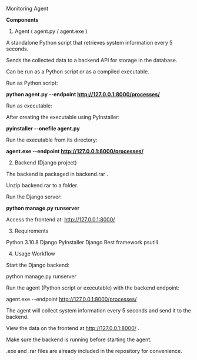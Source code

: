 Monitoring Agent


**Components**

1. Agent ( agent.py / agent.exe )
   
A standalone Python script that retrieves system information every 5 seconds.

Sends the collected data to a backend API for storage in the database.

Can be run as a Python script or as a compiled executable.

Run as Python script:

**python agent.py --endpoint http://127.0.0.1:8000/processes/**

Run as executable:

After creating the executable using PyInstaller:

**pyinstaller --onefile agent.py**

Run the executable from its directory:

**agent.exe --endpoint http://127.0.0.1:8000/processes/**

2. Backend (Django project)

The backend is packaged in backend.rar .

Unzip backend.rar to a folder.

Run the Django server:

**python manage.py runserver**

Access the frontend at: http://127.0.0.1:8000/


3. Requirements
   
Python 3.10.8
Django
PyInstaller
Django Rest framework
psutill



4. Usage Workflow
   
Start the Django backend:

python manage.py runserver

Run the agent (Python script or executable) with the backend endpoint:

agent.exe --endpoint http://127.0.0.1:8000/processes/

The agent will collect system information every 5 seconds and send it to the backend.

View the data on the frontend at http://127.0.0.1:8000/ .

Make sure the backend is running before starting the agent.

.exe and .rar files are already included in the repository for convenience.
